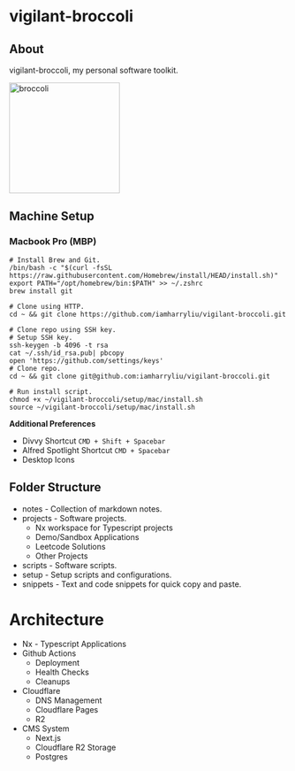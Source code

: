 # vigilant-broccoli

## About

vigilant-broccoli, my personal software toolkit.

<div>
<img src="https://i.pinimg.com/564x/b7/62/38/b762386c0bbb20dec77c2632f73d28a8.jpg" alt="broccoli" width="200"/>
</div>

## Machine Setup

### Macbook Pro (MBP)

```
# Install Brew and Git.
/bin/bash -c "$(curl -fsSL https://raw.githubusercontent.com/Homebrew/install/HEAD/install.sh)"
export PATH="/opt/homebrew/bin:$PATH" >> ~/.zshrc
brew install git

# Clone using HTTP.
cd ~ && git clone https://github.com/iamharryliu/vigilant-broccoli.git

# Clone repo using SSH key.
# Setup SSH key.
ssh-keygen -b 4096 -t rsa
cat ~/.ssh/id_rsa.pub| pbcopy
open 'https://github.com/settings/keys'
# Clone repo.
cd ~ && git clone git@github.com:iamharryliu/vigilant-broccoli.git

# Run install script.
chmod +x ~/vigilant-broccoli/setup/mac/install.sh
source ~/vigilant-broccoli/setup/mac/install.sh
```

**Additional Preferences**

- Divvy Shortcut `CMD + Shift + Spacebar`
- Alfred Spotlight Shortcut `CMD + Spacebar`
- Desktop Icons

## Folder Structure

- notes - Collection of markdown notes.
- projects - Software projects.
  - Nx workspace for Typescript projects
  - Demo/Sandbox Applications
  - Leetcode Solutions
  - Other Projects
- scripts - Software scripts.
- setup - Setup scripts and configurations.
- snippets - Text and code snippets for quick copy and paste.

# Architecture

- Nx - Typescript Applications
- Github Actions
  - Deployment
  - Health Checks
  - Cleanups
- Cloudflare
  - DNS Management
  - Cloudflare Pages
  - R2
- CMS System
  - Next.js
  - Cloudflare R2 Storage
  - Postgres
